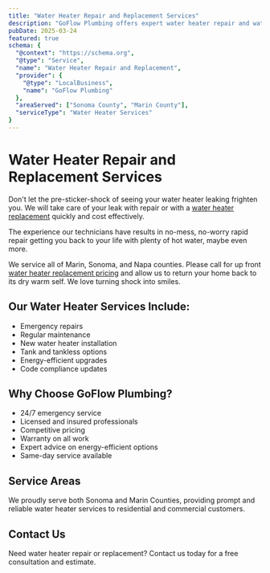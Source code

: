 ```yaml
---
title: "Water Heater Repair and Replacement Services"
description: "GoFlow Plumbing offers expert water heater repair and water heater replacement services to keep your home comfortable and safe."
pubDate: 2025-03-24
featured: true
schema: {
  "@context": "https://schema.org",
  "@type": "Service",
  "name": "Water Heater Repair and Replacement",
  "provider": {
    "@type": "LocalBusiness",
    "name": "GoFlow Plumbing"
  },
  "areaServed": ["Sonoma County", "Marin County"],
  "serviceType": "Water Heater Services"
}
---
```


# Water Heater Repair and Replacement Services

Don't let the pre-sticker-shock of seeing your water heater leaking frighten you. We will take care of your leak with repair or with a [water heater replacement](/articles/water-heater-replacement-signs) quickly and cost effectively.

​The experience our technicians have results in no-mess, no-worry rapid repair getting you back to your life with plenty of hot water, maybe even more.

​We service all of Marin, Sonoma, and Napa counties. Please call for up front [water heater replacement pricing](/articles/water-heater-replacement-cost-reasons) and allow us to return your home back to its dry warm self. We love turning shock into smiles.

## Our Water Heater Services Include:

- Emergency repairs
- Regular maintenance
- New water heater installation
- Tank and tankless options
- Energy-efficient upgrades
- Code compliance updates

## Why Choose GoFlow Plumbing?

- 24/7 emergency service
- Licensed and insured professionals
- Competitive pricing
- Warranty on all work
- Expert advice on energy-efficient options
- Same-day service available

## Service Areas

We proudly serve both Sonoma and Marin Counties, providing prompt and reliable water heater services to residential and commercial customers.

## Contact Us

Need water heater repair or replacement? Contact us today for a free consultation and estimate.
